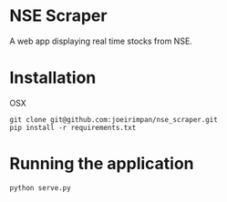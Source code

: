 # NSE Scraper
A web app displaying real time stocks from NSE.


# Installation

OSX
```shell
git clone git@github.com:joeirimpan/nse_scraper.git
pip install -r requirements.txt
```

# Running the application
```shell
python serve.py
```
